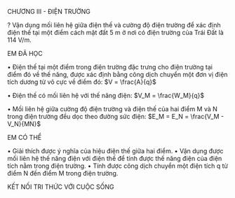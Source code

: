 CHƯƠNG III - ĐIỆN TRƯỜNG

?
Vận dụng mối liên hệ giữa điện thế và cường độ điện trường để xác định điện thế tại một điểm cách mặt đất 5 m ở nơi có điện trường của Trái Đất là 114 V/m.

EM ĐÃ HỌC

• Điện thế tại một điểm trong điện trường đặc trưng cho điện trường tại điểm đó về thế năng, được xác định bằng công dịch chuyển một đơn vị điện tích dương từ vô cực về điểm đó: $V = \frac{A}{q}$

• Điện thế có mối liên hệ với thế năng điện: $V_M = \frac{W_M}{q}$

• Mối liên hệ giữa cường độ điện trường và điện thế của hai điểm M và N trong điện trường đều dọc theo đường sức điện: $E_M = E_N = \frac{V_M - V_N}{MN}$

EM CÓ THỂ

• Giải thích được ý nghĩa của hiệu điện thế giữa hai điểm.
• Vận dụng được mối liên hệ thế năng điện với điện thế để tính được thế năng điện của điện tích nằm trong điện trường.
• Tính được công dịch chuyển một điện tích q từ điểm N đến điểm M trong điện trường.

KẾT NỐI TRI THỨC VỚI CUỘC SỐNG